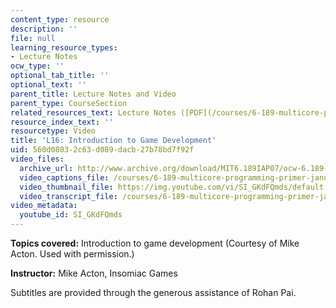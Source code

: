 ```yaml
---
content_type: resource
description: ''
file: null
learning_resource_types:
- Lecture Notes
ocw_type: ''
optional_tab_title: ''
optional_text: ''
parent_title: Lecture Notes and Video
parent_type: CourseSection
related_resources_text: Lecture Notes ([PDF](/courses/6-189-multicore-programming-primer-january-iap-2007/resources/lec16games))
resource_index_text: ''
resourcetype: Video
title: 'L16: Introduction to Game Development'
uid: 560d0803-2c63-d089-dacb-27b78bd7f92f
video_files:
  archive_url: http://www.archive.org/download/MIT6.189IAP07/ocw-6.189-iap07-lec16_300k.mp4
  video_captions_file: /courses/6-189-multicore-programming-primer-january-iap-2007/43889ae53fd553989908d8e960e2acf5_SI_GKdFQmds.vtt
  video_thumbnail_file: https://img.youtube.com/vi/SI_GKdFQmds/default.jpg
  video_transcript_file: /courses/6-189-multicore-programming-primer-january-iap-2007/76035f9693b5f6943c50d959727b7953_SI_GKdFQmds.pdf
video_metadata:
  youtube_id: SI_GKdFQmds
---
```


**Topics covered:** Introduction to game development (Courtesy of Mike Acton. Used with permission.)

**Instructor:** Mike Acton, Insomiac Games

Subtitles are provided through the generous assistance of Rohan Pai.